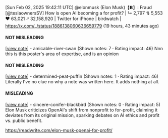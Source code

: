 [Sun Feb 02, 2025 19:42:11 UTC] @elonmusk (Elon Musk)【𝗕】: Fraud [@teslaownersSV] How is open AI becoming a for profit? | ↳ 2,797 ⇅ 5,553 ♥ 63,021 🡕 32,158,920 | Twitter for iPhone | birdwatch | https://x.com/_/status/1886138060636659779 (19 hours, 43 minutes ago)

#### NOT MISLEADING

[[view note]](https://x.com/i/birdwatch/n/1886172564621275515) - amicable-river-swan (Shown notes: 7 · Rating impact: 46)
Nnn this is this poster's area of expertise, and is an opinion

#### NOT MISLEADING

[[view note]](https://x.com/i/birdwatch/n/1886155103591170281) - determined-peat-puffin (Shown notes: 1 · Rating impact: 46)
Literally I've no clue no why a note was written here. It adds nothing at all.

#### MISLEADING

[[view note]](https://x.com/i/birdwatch/n/1886154142504177773) - sincere-conifer-blackbird (Shown notes: 0 · Rating impact: 5)
Elon Musk criticizes OpenAI's shift from nonprofit to for-profit, claiming it deviates from its original mission, sparking debates on AI ethics and profit vs. public benefit.

https://readwrite.com/elon-musk-openai-for-profit/
